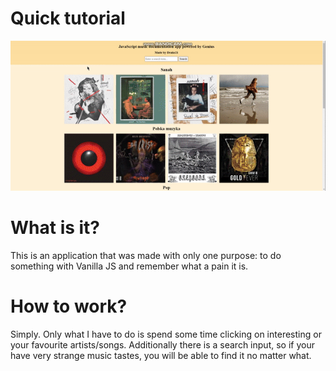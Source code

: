 # Quick tutorial

![Quick tutorial](https://raw.githubusercontent.com/ShadowDrake21/genius-js-application/main/readme-gif.gif)

# What is it?

This is an application that was made with only one purpose: to do something with Vanilla JS and remember what a pain it is.

# How to work?

Simply. Only what I have to do is spend some time clicking on interesting or your favourite artists/songs.
Additionally there is a search input, so if your have very strange music tastes, you will be able to find it no matter what.
